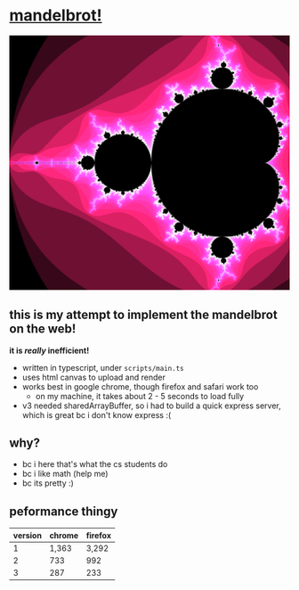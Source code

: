 # [mandelbrot!](https://esby-mandelbrot.herokuapp.com/)

![mandelbrot!](/public/images/mandelbrot.png)

## this is my attempt to implement the mandelbrot on the web!
**it is *really* inefficient!**

-   written in typescript, under `scripts/main.ts`
-   uses html canvas to upload and render
-   works best in google chrome, though firefox and safari work too
    -   on my machine, it takes about 2 - 5 seconds to load fully
-   v3 needed sharedArrayBuffer, so i had to build a quick express server, which is great bc i don't know express :(

## why?

-   bc i here that's what the cs students do
-   bc i like math (help me)
-   bc its pretty :)

## peformance thingy

| version | chrome | firefox |
| ------- | ------ | ------- |
| 1       | 1,363  | 3,292   |
| 2       | 733    | 992     |
| 3       | 287    | 233     |